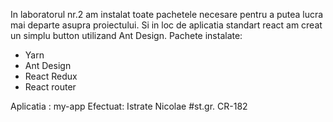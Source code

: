 In laboratorul nr.2 am instalat toate pachetele necesare pentru a putea lucra mai departe asupra proiectului.
Si in loc de aplicatia standart react am creat un simplu button utilizand Ant Design.
Pachete instalate:
- Yarn
- Ant Design
- React Redux
- React router

Aplicatia : my-app
Efectuat: Istrate Nicolae
#st.gr. CR-182



